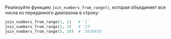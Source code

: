 Реализуйте функцию `join_numbers_from_range()`, которая объединяет все числа из переданного диапазона в строку:

```python
join_numbers_from_range(1, 1)   # '1'
join_numbers_from_range(2, 3)   # '23'
join_numbers_from_range(5, 10)  # '5678910'
```
